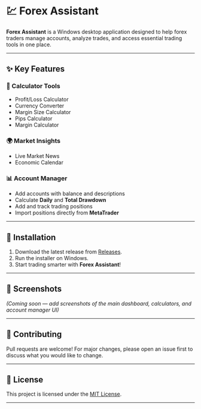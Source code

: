 # 💹 Forex Assistant

**Forex Assistant** is a Windows desktop application designed to help forex traders manage accounts, analyze trades, and access essential trading tools in one place.  

---

## ✨ Key Features

### 🧮 Calculator Tools
- Profit/Loss Calculator  
- Currency Converter  
- Margin Size Calculator  
- Pips Calculator  
- Margin Calculator  

### 🌍 Market Insights
- Live Market News  
- Economic Calendar  

### 📊 Account Manager
- Add accounts with balance and descriptions  
- Calculate **Daily** and **Total Drawdown**  
- Add and track trading positions  
- Import positions directly from **MetaTrader**  

---

## 🚀 Installation
1. Download the latest release from [Releases](../../releases).  
2. Run the installer on Windows.  
3. Start trading smarter with **Forex Assistant**!  

---

## 📸 Screenshots
*(Coming soon — add screenshots of the main dashboard, calculators, and account manager UI)*  

---

## 🤝 Contributing
Pull requests are welcome! For major changes, please open an issue first to discuss what you would like to change.  

---

## 📜 License
This project is licensed under the [MIT License](LICENSE).  

---
